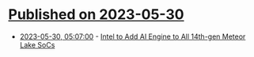 # [Published on 2023-05-30](index.md)

* [2023-05-30, 05:07:00](https://soylentnews.org/article.pl?sid=23/05/29/1610217&from=rss) - [Intel to Add AI Engine to All 14th-gen Meteor Lake SoCs](https://soylentnews.org/article.pl?sid=23/05/29/1610217&from=rss)
